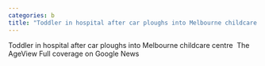 ```yaml
---
categories: b
title: "Toddler in hospital after car ploughs into Melbourne childcare centre  The Age"
---
```

Toddler in hospital after car ploughs into Melbourne childcare centre&nbsp;&nbsp;The AgeView Full coverage on Google News